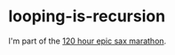 # looping-is-recursion

I'm part of the [120 hour epic sax marathon](http://iloveponies.github.com/120-hour-epic-sax-marathon/).